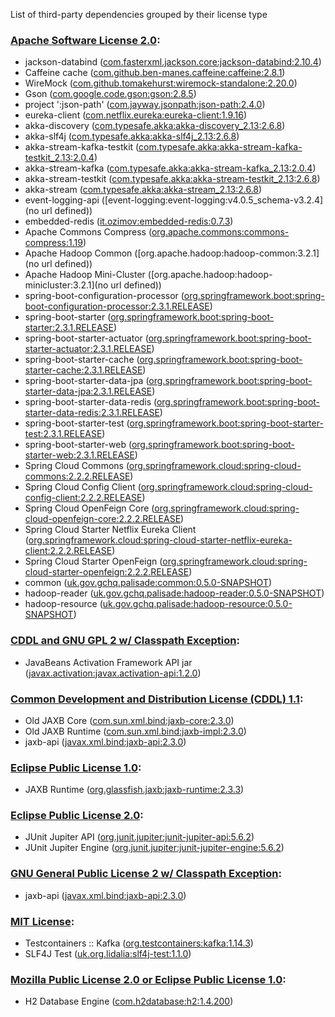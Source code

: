 List of third-party dependencies grouped by their license type

### [Apache Software License 2.0](./licenses/apache_software_license_2.0.txt):
* jackson-databind ([com.fasterxml.jackson.core:jackson-databind:2.10.4](http://github.com/FasterXML/jackson))
* Caffeine cache ([com.github.ben-manes.caffeine:caffeine:2.8.1](https://github.com/ben-manes/caffeine))
* WireMock ([com.github.tomakehurst:wiremock-standalone:2.20.0](http://wiremock.org))
* Gson ([com.google.code.gson:gson:2.8.5](https://github.com/google/gson/gson))
* project ':json-path' ([com.jayway.jsonpath:json-path:2.4.0](https://github.com/jayway/JsonPath))
* eureka-client ([com.netflix.eureka:eureka-client:1.9.16](https://github.com/Netflix/eureka))
* akka-discovery ([com.typesafe.akka:akka-discovery_2.13:2.6.8](https://akka.io/))
* akka-slf4j ([com.typesafe.akka:akka-slf4j_2.13:2.6.8](https://akka.io/))
* akka-stream-kafka-testkit ([com.typesafe.akka:akka-stream-kafka-testkit_2.13:2.0.4](https://doc.akka.io/docs/alpakka-kafka/current))
* akka-stream-kafka ([com.typesafe.akka:akka-stream-kafka_2.13:2.0.4](https://doc.akka.io/docs/alpakka-kafka/current))
* akka-stream-testkit ([com.typesafe.akka:akka-stream-testkit_2.13:2.6.8](https://akka.io/))
* akka-stream ([com.typesafe.akka:akka-stream_2.13:2.6.8](https://akka.io/))
* event-logging-api ([event-logging:event-logging:v4.0.5_schema-v3.2.4](no url defined))
* embedded-redis ([it.ozimov:embedded-redis:0.7.3](https://github.com/ozimov/embedded-redis))
* Apache Commons Compress ([org.apache.commons:commons-compress:1.19](https://commons.apache.org/proper/commons-compress/))
* Apache Hadoop Common ([org.apache.hadoop:hadoop-common:3.2.1](no url defined))
* Apache Hadoop Mini-Cluster ([org.apache.hadoop:hadoop-minicluster:3.2.1](no url defined))
* spring-boot-configuration-processor ([org.springframework.boot:spring-boot-configuration-processor:2.3.1.RELEASE](https://spring.io/projects/spring-boot))
* spring-boot-starter ([org.springframework.boot:spring-boot-starter:2.3.1.RELEASE](https://spring.io/projects/spring-boot))
* spring-boot-starter-actuator ([org.springframework.boot:spring-boot-starter-actuator:2.3.1.RELEASE](https://spring.io/projects/spring-boot))
* spring-boot-starter-cache ([org.springframework.boot:spring-boot-starter-cache:2.3.1.RELEASE](https://spring.io/projects/spring-boot))
* spring-boot-starter-data-jpa ([org.springframework.boot:spring-boot-starter-data-jpa:2.3.1.RELEASE](https://spring.io/projects/spring-boot))
* spring-boot-starter-data-redis ([org.springframework.boot:spring-boot-starter-data-redis:2.3.1.RELEASE](https://spring.io/projects/spring-boot))
* spring-boot-starter-test ([org.springframework.boot:spring-boot-starter-test:2.3.1.RELEASE](https://spring.io/projects/spring-boot))
* spring-boot-starter-web ([org.springframework.boot:spring-boot-starter-web:2.3.1.RELEASE](https://spring.io/projects/spring-boot))
* Spring Cloud Commons ([org.springframework.cloud:spring-cloud-commons:2.2.2.RELEASE](https://projects.spring.io/spring-cloud/spring-cloud-commons/))
* Spring Cloud Config Client ([org.springframework.cloud:spring-cloud-config-client:2.2.2.RELEASE](https://spring.io))
* Spring Cloud OpenFeign Core ([org.springframework.cloud:spring-cloud-openfeign-core:2.2.2.RELEASE](https://spring.io/spring-cloud/spring-cloud-openfeign/spring-cloud-openfeign-core))
* Spring Cloud Starter Netflix Eureka Client ([org.springframework.cloud:spring-cloud-starter-netflix-eureka-client:2.2.2.RELEASE](https://projects.spring.io/spring-cloud))
* Spring Cloud Starter OpenFeign ([org.springframework.cloud:spring-cloud-starter-openfeign:2.2.2.RELEASE](https://projects.spring.io/spring-cloud))
* common ([uk.gov.gchq.palisade:common:0.5.0-SNAPSHOT](https://github.com/gchq/Palisade-common))
* hadoop-reader ([uk.gov.gchq.palisade:hadoop-reader:0.5.0-SNAPSHOT](https://github.com/gchq/Palisade-readers/tree/develop/hadoop-reader))
* hadoop-resource ([uk.gov.gchq.palisade:hadoop-resource:0.5.0-SNAPSHOT](https://github.com/gchq/Palisade-readers/tree/develop/hadoop-resource))

### [CDDL and GNU GPL 2 w/ Classpath Exception](./licenses/cddl_gplv2_ce.html):
* JavaBeans Activation Framework API jar ([javax.activation:javax.activation-api:1.2.0](http://java.net/all/javax.activation-api/))

### [Common Development and Distribution License (CDDL) 1.1](./licenses/cddl_gpl_1.1.txt):
* Old JAXB Core ([com.sun.xml.bind:jaxb-core:2.3.0](http://jaxb.java.net/jaxb-bundles/jaxb-core))
* Old JAXB Runtime ([com.sun.xml.bind:jaxb-impl:2.3.0](http://jaxb.java.net/jaxb-bundles/jaxb-impl))
* jaxb-api ([javax.xml.bind:jaxb-api:2.3.0](https://github.com/javaee/jaxb-spec/jaxb-api))

### [Eclipse Public License 1.0](./licenses/eclipse_public_license_1.0.html):
* JAXB Runtime ([org.glassfish.jaxb:jaxb-runtime:2.3.3](https://eclipse-ee4j.github.io/jaxb-ri/jaxb-runtime-parent/jaxb-runtime))

### [Eclipse Public License 2.0](./licenses/eclipse_public_license_2.0.html):
* JUnit Jupiter API ([org.junit.jupiter:junit-jupiter-api:5.6.2](https://junit.org/junit5/))
* JUnit Jupiter Engine ([org.junit.jupiter:junit-jupiter-engine:5.6.2](https://junit.org/junit5/))

### [GNU General Public License 2 w/ Classpath Exception](./licenses/missing):
* jaxb-api ([javax.xml.bind:jaxb-api:2.3.0](https://github.com/javaee/jaxb-spec/jaxb-api))

### [MIT License](./licenses/mit_license.txt):
* Testcontainers :: Kafka ([org.testcontainers:kafka:1.14.3](https://testcontainers.org))
* SLF4J Test ([uk.org.lidalia:slf4j-test:1.1.0](http://projects.lidalia.org.uk/slf4j-test))

### [Mozilla Public License 2.0 or Eclipse Public License 1.0](./licenses/mpl_2.0_or_epl_1.0.html):
* H2 Database Engine ([com.h2database:h2:1.4.200](https://h2database.com))
